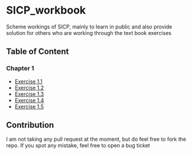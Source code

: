 # SICP_workbook
Scheme workings of SICP, mainly to learn in public and also provide solution for others who are working through the text book exercises

## Table of Content
### Chapter 1
- [Exercise 1.1](https://github.com/arnoldboy123/SICP_workbook/blob/main/Chapter1/1.md)
- [Exercise 1.2](https://github.com/arnoldboy123/SICP_workbook/blob/main/Chapter1/2.md)
- [Exercise 1.3](https://github.com/arnoldboy123/SICP_workbook/blob/main/Chapter1/3.md)
- [Exercise 1.4](https://github.com/arnoldboy123/SICP_workbook/blob/main/Chapter1/4.md)
- [Exercise 1.5](https://github.com/arnoldboy123/SICP_workbook/blob/main/Chapter1/5.md)

## Contribution
I am not taking any pull request at the moment, but do feel free to fork the repo. If you spot any mistake, feel free to open a bug ticket